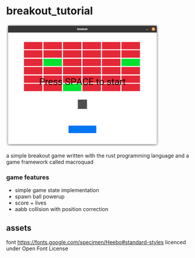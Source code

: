 # breakout_tutorial
![](preview.png)

a simple breakout game written with the rust programming language and a game framework called macroquad

### game features
* simple game state implementation
* spawn ball powerup
* score + lives
* aabb collision with position correction

## assets
font https://fonts.google.com/specimen/Heebo#standard-styles
licenced under Open Font License
